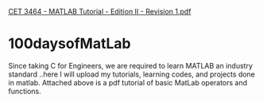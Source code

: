 [CET 3464 - MATLAB Tutorial - Edition II - Revision 1.pdf](https://github.com/eriimango/100daysofMatLab/files/6713715/CET.3464.-.MATLAB.Tutorial.-.Edition.II.-.Revision.1.pdf)
# 100daysofMatLab
Since taking C for Engineers, we are required to learn MATLAB an industry standard ..here I will upload my tutorials, learning codes, and projects done in matlab.
Attached above is a pdf tutorial of basic MatLab operators and functions.
